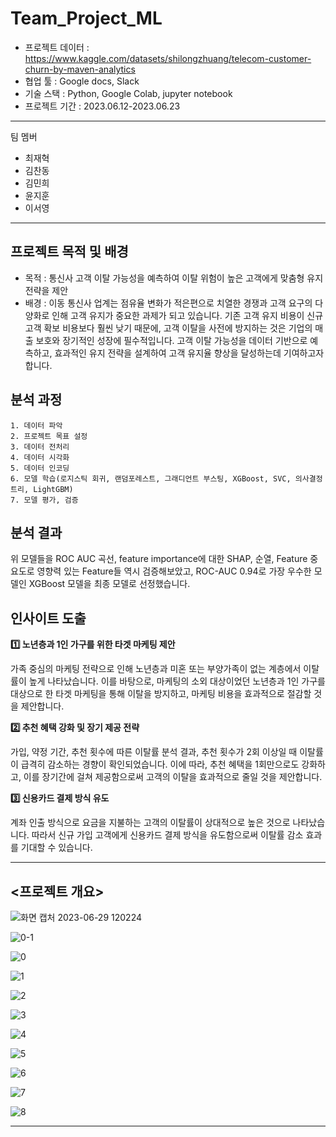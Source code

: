 # Team_Project_ML

- 프로젝트 데이터 : https://www.kaggle.com/datasets/shilongzhuang/telecom-customer-churn-by-maven-analytics
- 협업 툴 : Google docs, Slack
- 기술 스택 : Python, Google Colab, jupyter notebook
- 프로젝트 기간 : 2023.06.12-2023.06.23
---
팀 멤버
* 최재혁 
* 김찬동
* 김민희
* 윤지훈
* 이서영
---
## 프로젝트 목적 및 배경
- 목적 : 통신사 고객 이탈 가능성을 예측하여 이탈 위험이 높은 고객에게 맞춤형 유지 전략을 제안
- 배경 : 이동 통신사 업계는 점유율 변화가 적은편으로 치열한 경쟁과 고객 요구의 다양화로 인해 고객 유지가 중요한 과제가 되고 있습니다. 기존 고객 유지 비용이 신규 고객 확보 비용보다 훨씬 낮기 때문에, 고객 이탈을 사전에 방지하는 것은 기업의 매출 보호와 장기적인 성장에 필수적입니다. 고객 이탈 가능성을 데이터 기반으로 예측하고, 효과적인 유지 전략을 설계하여 고객 유지율 향상을 달성하는데 기여하고자 합니다.

## 분석 과정
    1. 데이터 파악
    2. 프로젝트 목표 설정
    3. 데이터 전처리
    4. 데이터 시각화
    5. 데이터 인코딩
    6. 모델 학습(로지스틱 회귀, 랜덤포레스트, 그래디언트 부스팅, XGBoost, SVC, 의사결정트리, LightGBM)
    7. 모델 평가, 검증

## 분석 결과
위 모델들을 ROC AUC 곡선, feature importance에 대한 SHAP, 순열, Feature 중요도로 영향력 있는 Feature들 역시 검증해보았고, ROC-AUC 0.94로 가장 우수한 모델인 XGBoost 모델을 최종 모델로 선정했습니다.

## 인사이트 도출
**1️⃣ 노년층과 1인 가구를 위한 타겟 마케팅 제안**

가족 중심의 마케팅 전략으로 인해 노년층과 미혼 또는 부양가족이 없는 계층에서 이탈률이 높게 나타났습니다. 이를 바탕으로, 마케팅의 소외 대상이었던 노년층과 1인 가구를 대상으로 한 타겟 마케팅을 통해 이탈을 방지하고, 마케팅 비용을 효과적으로 절감할 것을 제안합니다.

**2️⃣ 추천 혜택 강화 및 장기 제공 전략**

가입, 약정 기간, 추천 횟수에 따른 이탈률 분석 결과, 추천 횟수가 2회 이상일 때 이탈률이 급격히 감소하는 경향이 확인되었습니다. 이에 따라, 추천 혜택을 1회만으로도 강화하고, 이를 장기간에 걸쳐 제공함으로써 고객의 이탈을 효과적으로 줄일 것을 제안합니다.

**3️⃣ 신용카드 결제 방식 유도**

계좌 인출 방식으로 요금을 지불하는 고객의 이탈률이 상대적으로 높은 것으로 나타났습니다. 따라서 신규 가입 고객에게 신용카드 결제 방식을 유도함으로써 이탈률 감소 효과를 기대할 수 있습니다.


---

## <프로젝트 개요>
![화면 캡처 2023-06-29 120224](https://github.com/jea0902/mini_project_ML/assets/62950552/cf5b7442-73e4-481d-b0b9-1f54849ce9e1)

![0-1](https://github.com/jea0902/Team_Project_ML/assets/62950552/bfe18309-ad8d-4c6a-8564-579b455b3b5f)

![0](https://github.com/jea0902/Team_Project_ML/assets/62950552/4d121bf6-72ac-483c-9f8e-56b90f19fda5)

![1](https://github.com/jea0902/Team_Project_ML/assets/62950552/72351349-af4a-43cd-b621-b443b77f6e75)

![2](https://github.com/jea0902/Team_Project_ML/assets/62950552/ec254ff5-e930-48ac-9075-eeba0c489a42)

![3](https://github.com/jea0902/Team_Project_ML/assets/62950552/63718ba9-069d-47e8-86a1-f2a67468affc)

![4](https://github.com/jea0902/Team_Project_ML/assets/62950552/ea27aebb-22d1-485e-82db-91c1ee6c4d51)

![5](https://github.com/jea0902/Team_Project_ML/assets/62950552/df7181aa-173c-4a3e-af72-876b09c653e6)

![6](https://github.com/jea0902/Team_Project_ML/assets/62950552/d9e3a625-3e13-4abd-a2f4-26b840bf2593)

![7](https://github.com/jea0902/Team_Project_ML/assets/62950552/5b0aa60d-b120-4c55-9934-c2df243ed638)

![8](https://github.com/jea0902/Team_Project_ML/assets/62950552/0165609d-4ef6-4f3b-b2c6-97de11b17228)

---

